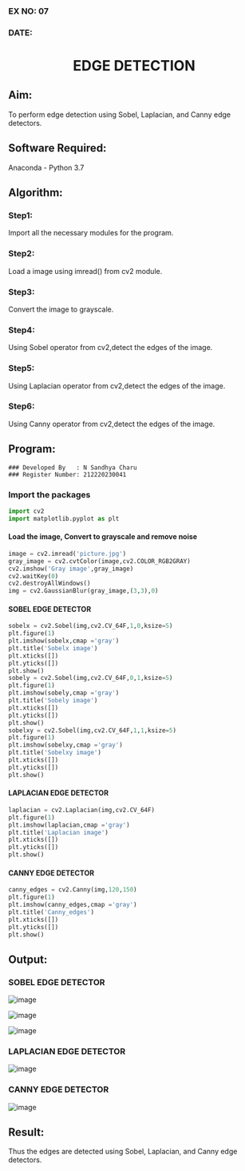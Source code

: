### EX NO: 07
### DATE:
# <p align="center">EDGE DETECTION</p>

## Aim:
To perform edge detection using Sobel, Laplacian, and Canny edge detectors.
## Software Required:
Anaconda - Python 3.7
## Algorithm:
### Step1:
Import all the necessary modules for the program.
### Step2:
Load a image using imread() from cv2 module.
### Step3:
Convert the image to grayscale.
### Step4:
Using Sobel operator from cv2,detect the edges of the image.
### Step5:
Using Laplacian operator from cv2,detect the edges of the image.
### Step6:
Using Canny operator from cv2,detect the edges of the image.
## Program:
```
### Developed By   : N Sandhya Charu
### Register Number: 212220230041
```
### Import the packages
``` Python
import cv2
import matplotlib.pyplot as plt
```
#### Load the image, Convert to grayscale and remove noise
``` Python
image = cv2.imread('picture.jpg')
gray_image = cv2.cvtColor(image,cv2.COLOR_RGB2GRAY)
cv2.imshow('Gray image',gray_image)
cv2.waitKey(0)
cv2.destroyAllWindows()
img = cv2.GaussianBlur(gray_image,(3,3),0)
```
#### SOBEL EDGE DETECTOR
``` Python
sobelx = cv2.Sobel(img,cv2.CV_64F,1,0,ksize=5)
plt.figure(1)
plt.imshow(sobelx,cmap ='gray')
plt.title('Sobelx image')
plt.xticks([])
plt.yticks([])
plt.show()
sobely = cv2.Sobel(img,cv2.CV_64F,0,1,ksize=5)
plt.figure(1)
plt.imshow(sobely,cmap ='gray')
plt.title('Sobely image')
plt.xticks([])
plt.yticks([])
plt.show()
sobelxy = cv2.Sobel(img,cv2.CV_64F,1,1,ksize=5)
plt.figure(1)
plt.imshow(sobelxy,cmap ='gray')
plt.title('Sobelxy image')
plt.xticks([])
plt.yticks([])
plt.show()
```
#### LAPLACIAN EDGE DETECTOR
``` Python
laplacian = cv2.Laplacian(img,cv2.CV_64F)
plt.figure(1)
plt.imshow(laplacian,cmap ='gray')
plt.title('Laplacian image')
plt.xticks([])
plt.yticks([])
plt.show()
```
#### CANNY EDGE DETECTOR
``` Python
canny_edges = cv2.Canny(img,120,150)
plt.figure(1)
plt.imshow(canny_edges,cmap ='gray')
plt.title('Canny_edges')
plt.xticks([])
plt.yticks([])
plt.show()
```
## Output:
### SOBEL EDGE DETECTOR

![image](https://user-images.githubusercontent.com/75235167/168247006-f720848a-9565-4833-a5c3-685aa3120e11.png)

![image](https://user-images.githubusercontent.com/75235167/168247823-048b13b4-ba76-4ddb-b398-8cd64433cc95.png)

![image](https://user-images.githubusercontent.com/75235167/168247118-c4062914-ae48-41a8-ad35-23a569780347.png)
### LAPLACIAN EDGE DETECTOR
![image](https://user-images.githubusercontent.com/75235167/168247210-44e55f71-c946-4e1f-8067-2aab440dfc30.png)
### CANNY EDGE DETECTOR
![image](https://user-images.githubusercontent.com/75235167/168247295-e8bd9ef5-a8f7-4308-ad65-47cc5bacf3f8.png)
## Result:
Thus the edges are detected using Sobel, Laplacian, and Canny edge detectors.
